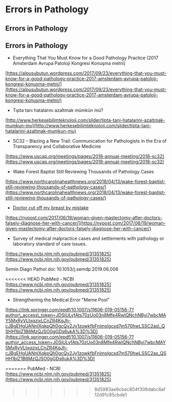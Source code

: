 # Errors in Pathology

## Errors in Pathology

## Errors in Pathology

* Everything That You Must Know for a Good Pathology Practice \(2017 Amsterdam Avrupa Patoloji Kongresi Konuşma metni\)

[https://alpusubutun.wordpress.com/2017/09/23/everything-that-you-must-know-for-a-good-pathology-practice-2017-amsterdam-avrupa-patoloji-kongresi-konusma-metni/](https://alpusubutun.wordpress.com/2017/09/23/everything-that-you-must-know-for-a-good-pathology-practice-2017-amsterdam-avrupa-patoloji-kongresi-konusma-metni/)

* Tıpta tanı hatalarını azaltmak mümkün mü?

[http://www.herkesebilimteknoloji.com/slider/tipta-tani-hatalarini-azaltmak-mumkun-mu](http://www.herkesebilimteknoloji.com/slider/tipta-tani-hatalarini-azaltmak-mumkun-mu)

* SC32 – Blazing a New Trail: Communication for Pathologists in the Era of Transparency and Collaborative Medicine

[https://www.uscap.org/meetings/pages/2018-annual-meeting/2018-sc32](https://www.uscap.org/meetings/pages/2018-annual-meeting/2018-sc32)

* Wake Forest Baptist Still Reviewing Thousands of Pathology Cases

[https://www.northcarolinahealthnews.org/2018/04/13/wake-forest-baptist-still-reviewing-thousands-of-pathology-cases/](https://www.northcarolinahealthnews.org/2018/04/13/wake-forest-baptist-still-reviewing-thousands-of-pathology-cases/)

* [Doctor cut off my breast by mistake](https://nypost.com/2017/06/19/woman-given-mastectomy-after-doctors-falsely-diagnose-her-with-cancer/)

[https://nypost.com/2017/06/19/woman-given-mastectomy-after-doctors-falsely-diagnose-her-with-cancer/](https://nypost.com/2017/06/19/woman-given-mastectomy-after-doctors-falsely-diagnose-her-with-cancer/)

* Survey of medical malpractice cases and settlements with pathology or laboratory standard of care issues.

[https://www.ncbi.nlm.nih.gov/pubmed/31351825](https://www.ncbi.nlm.nih.gov/pubmed/31351825)

Semin Diagn Pathol doi: 10.1053/j.semdp.2019.06.006

&lt;&lt;&lt;&lt;&lt;&lt;&lt; HEAD PubMed - NCBI [https://www.ncbi.nlm.nih.gov/pubmed/31351825](https://www.ncbi.nlm.nih.gov/pubmed/31351825)

* Strengthening the Medical Error "Meme Pool"

[https://link.springer.com/epdf/10.1007/s11606-019-05156-7?author\_access\_token=JDSjULvfAts70zUo03n8Mfe4RwlQNchNByi7wbcMAY5MxRyVLtxqzixLCnZR4KqJh-cJBgEHgUANnlXqkpQh0gcQy2Jy1zowkfbFnimslgcxd7m570hwLSSC2as\_QSHH1bIZ1B6MzQJSO0gGDs6ukA%3D%3D](https://link.springer.com/epdf/10.1007/s11606-019-05156-7?author_access_token=JDSjULvfAts70zUo03n8Mfe4RwlQNchNByi7wbcMAY5MxRyVLtxqzixLCnZR4KqJh-cJBgEHgUANnlXqkpQh0gcQy2Jy1zowkfbFnimslgcxd7m570hwLSSC2as_QSHH1bIZ1B6MzQJSO0gGDs6ukA%3D%3D)

======= PubMed - NCBI [https://www.ncbi.nlm.nih.gov/pubmed/31351825](https://www.ncbi.nlm.nih.gov/pubmed/31351825)

> > > > > > > 8d5983ae6cbec804f306dabc6af12d91c85cbde1

